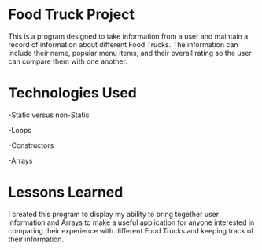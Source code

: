 # Food Truck Project
This is a program designed to take information from a user and maintain a record of information about different Food Trucks. The information can include their name, popular menu items, and their overall rating so the user can compare them with one another.
# Technologies Used
 -Static versus non-Static

 -Loops

 -Constructors

 -Arrays
 
# Lessons Learned
I created this program to display my ability to bring together user information and Arrays to make a useful application for anyone interested in comparing their experience with different Food Trucks and keeping track of their information.

